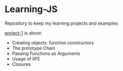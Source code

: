 # Learning-JS
Repository to keep my learning projects and examples

[project-1](https://github.com/buryo/Learning-JS/tree/master/project-1) is about:
- Creating objects: function constructors
- The prototype Chain
- Passing Functions as Arguments
- Usage of IIFE
- Closures

